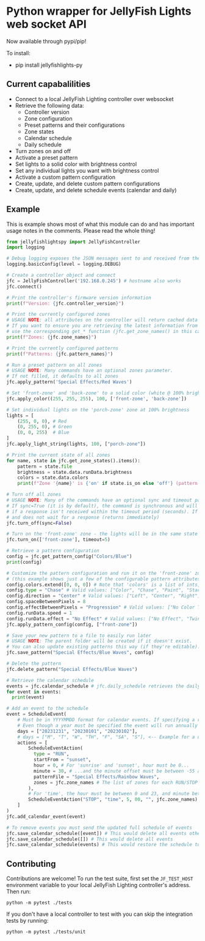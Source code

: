 # Python wrapper for JellyFish Lights web socket API

Now available through pypi/pip!

To install:

- pip install jellyfishlights-py

## Current capabalilities

- Connect to a local JellyFish Lighting controller over websocket
- Retrieve the following data:
  - Controller version
  - Zone configuration
  - Preset patterns and their configurations
  - Zone states
  - Calendar schedule
  - Daily schedule
- Turn zones on and off
- Activate a preset pattern
- Set lights to a solid color with brightness control
- Set any individual lights you want with brightness control
- Activate a custom pattern configuration
- Create, update, and delete custom pattern configurations
- Create, update, and delete schedule events (calendar and daily)

## Example

This is example shows most of what this module can do and has important usage notes in the comments. Please read the whole thing!

```python
from jellyfishlightspy import JellyFishController
import logging

# Debug logging exposes the JSON messages sent to and received from the controller
logging.basicConfig(level = logging.DEBUG)

# Create a controller object and connect
jfc = JellyFishController('192.168.0.245') # hostname also works
jfc.connect()

# Print the controller's firmware version information
print(f"Version: {jfc.controller_version}")

# Print the currently configured zones
# USAGE NOTE: all attributes on the controller will return cached data when available.
# If you want to ensure you are retrieving the latest information from the controller,
# use the corresponding get_* function (jfc.get_zone_names() in this case)
print(f"Zones: {jfc.zone_names}")

# Print the currently configured patterns
print(f"Patterns: {jfc.pattern_names}")

# Run a preset pattern on all zones
# USAGE NOTE: Many commands have an optional zones parameter.
# If not filled, it defaults to all zones
jfc.apply_pattern('Special Effects/Red Waves')

# Set 'front-zone' and 'back-zone' to a solid color (white @ 100% brightness in this case)
jfc.apply_color((255, 255, 255), 100, ['front-zone', 'back-zone'])

# Set individual lights on the 'porch-zone' zone at 100% brightness
lights = [
    (255, 0, 0), # Red
    (0, 255, 0), # Green
    (0, 0, 255)  # Blue
]
jfc.apply_light_string(lights, 100, ["porch-zone"])

# Print the current state of all zones
for name, state in jfc.get_zone_states().items():
    pattern = state.file
    brightness = state.data.runData.brightness
    colors = state.data.colors
    print(f"Zone '{name}' is {'on' if state.is_on else 'off'} (pattern: '{pattern}', colors: {colors}, brightness: {brightness})")

# Turn off all zones
# USAGE NOTE: Many of the commands have an optional sync and timeout parameter.
# If sync=True (it is by default), the command is synchronous and will raise a JellyFishException
# if a response isn't received within the timeout period (seconds). If sync=False it sends the command
# and does not wait for a response (returns immediately)
jfc.turn_off(sync=False)

# Turn on the 'front-zone' zone - the lights will be in the same state as when they were last on
jfc.turn_on(['front-zone'], timeout=5)

# Retrieve a pattern configuration
config = jfc.get_pattern_config("Colors/Blue")
print(config)

# Customize the pattern configuration and run it on the 'front-zone' zone
# (this example shows just a few of the configurable pattern attributes)
config.colors.extend([0, 0, 0]) # Note that 'colors' is a list of ints, not a list of tuples! Be sure the list is divisible by 3
config.type = "Chase" # Valid values: ["Color", "Chase", "Paint", "Stacker", "Sequence", "Multi-Paint", "Soffit"]
config.direction = "Center" # Valid values: ["Left", "Center", "Right"]
config.spaceBetweenPixels = 8
config.effectBetweenPixels = "Progression" # Valid values: ["No Color Transform", "Repeat", "Progression", "Fade", "Fill with Black"]
config.runData.speed = 1
config.runData.effect = "No Effect" # Valid values: ["No Effect", "Twinkle", "Lightning"]
jfc.apply_pattern_config(config, ["front-zone"])

# Save your new pattern to a file to easily run later
# USAGE NOTE: The parent folder will be created if it doesn't exist.
# You can also update existing patterns this way (if they're editable).
jfc.save_pattern("Special Effects/Blue Waves", config)

# Delete the pattern
jfc.delete_pattern("Special Effects/Blue Waves")

# Retrieve the calendar schedule
events = jfc.calendar_schedule # jfc.daily_schedule retrieves the daily schedule
for event in events:
  print(event)

# Add an event to the schedule
event = ScheduleEvent(
    # Must be in YYYYMMDD format for calendar events. If specifying a range, include each individual day
    # Even though a year must be specified the event will run annually
    days = ["20231231", "20230101", "20230102"],
    # days = ["M", "T", "W", "TH", "F", "SA", "S"], <-- Example for a daily schedule event
    actions = [
        ScheduleEventAction(
          type = "RUN",
          startFrom = "sunset",
          hour = 0, # For 'sunrise' and 'sunset', hour must be 0...
          minute = 30, # ...and the minute offset must be between -55 and 55 and divisible by 5
          patternFile = "Special Effects/Rainbow Waves",
          zones = jfc.zone_names # The list of zones for each RUN/STOP action must match!
        ),
        # For 'time', the hour must be between 0 and 23, and minute between 0 and 59
        ScheduleEventAction("STOP", "time", 5, 00, "", jfc.zone_names)
    ]
)
jfc.add_calendar_event(event)

# To remove events you must send the updated full schedule of events
jfc.save_calendar_schedule([event]) # This would delete all events other than what we just created
jfc.save_calendar_schedule([]) # This would delete all events
jfc.save_calendar_schedule(events) # This would restore the schedule to what we retrieved above (before modifying it)
```

## Contributing

Contributions are welcome! To run the test suite, first set the `JF_TEST_HOST` environment variable to your local JellyFish Lighting controller's address. Then run:

```
python -m pytest ./tests
```

If you don't have a local controller to test with you can skip the integration tests by running:

```
python -m pytest ./tests/unit
```
